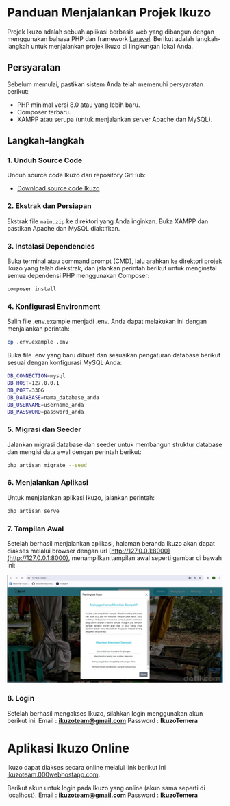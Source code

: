 # Panduan Menjalankan Projek Ikuzo

Projek Ikuzo adalah sebuah aplikasi berbasis web yang dibangun dengan menggunakan bahasa PHP dan framework [Laravel](https://laravel.com/docs). Berikut adalah langkah-langkah untuk menjalankan projek Ikuzo di lingkungan lokal Anda.

## Persyaratan

Sebelum memulai, pastikan sistem Anda telah memenuhi persyaratan berikut:

- PHP minimal versi 8.0 atau yang lebih baru.
- Composer terbaru.
- XAMPP atau serupa (untuk menjalankan server Apache dan MySQL).

## Langkah-langkah

### 1. Unduh Source Code

Unduh source code Ikuzo dari repository GitHub:

- [Download source code Ikuzo](https://github.com/IkuzoTemera03/ikuzoteam/archive/refs/heads/main.zip)

### 2. Ekstrak dan Persiapan

Ekstrak file `main.zip` ke direktori yang Anda inginkan. Buka XAMPP dan pastikan Apache dan MySQL diaktifkan.

### 3. Instalasi Dependencies

Buka terminal atau command prompt (CMD), lalu arahkan ke direktori projek Ikuzo yang telah diekstrak, dan jalankan perintah berikut untuk menginstal semua dependensi PHP menggunakan Composer:

```bash
composer install
```

### 4. Konfigurasi Environment

Salin file .env.example menjadi .env. Anda dapat melakukan ini dengan menjalankan perintah:

```bash
cp .env.example .env
```

Buka file .env yang baru dibuat dan sesuaikan pengaturan database berikut sesuai dengan konfigurasi MySQL Anda:

```bash
DB_CONNECTION=mysql
DB_HOST=127.0.0.1
DB_PORT=3306
DB_DATABASE=nama_database_anda
DB_USERNAME=username_anda
DB_PASSWORD=password_anda
```

### 5. Migrasi dan Seeder

Jalankan migrasi database dan seeder untuk membangun struktur database dan mengisi data awal dengan perintah berikut:

```bash
php artisan migrate --seed
```

### 6. Menjalankan Aplikasi

Untuk menjalankan aplikasi Ikuzo, jalankan perintah:

```bash
php artisan serve
```


### 7. Tampilan Awal

Setelah berhasil menjalankan aplikasi, halaman beranda Ikuzo akan dapat diakses melalui browser dengan url [http://127.0.0.1:8000](http://127.0.0.1:8000), menampilkan tampilan awal seperti gambar di bawah ini:

<img src="https://github.com/IkuzoTemera03/ikuzoteam/blob/main/documentation/images/tampilan-awal.jpg" alt="Hasil running Ikuzo">

### 8. Login

Setelah berhasil mengakses Ikuzo, silahkan login menggunakan akun berikut ini.
Email : <b>ikuzoteam@gmail.com</b>
Password : <b>IkuzoTemera</b>

# Aplikasi Ikuzo Online

Ikuzo dapat diakses secara online melalui link berikut ini [ikuzoteam.000webhostapp.com](https://ikuzoteam.000webhostapp.com/).

Berikut akun untuk login pada Ikuzo yang online (akun sama seperti di localhost).
Email : <b>ikuzoteam@gmail.com</b>
Password : <b>IkuzoTemera</b>